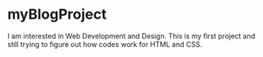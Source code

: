 # myBlogProject
I am interested in Web Development and Design.
This is my first project and still trying to figure out how codes work for HTML and CSS.
